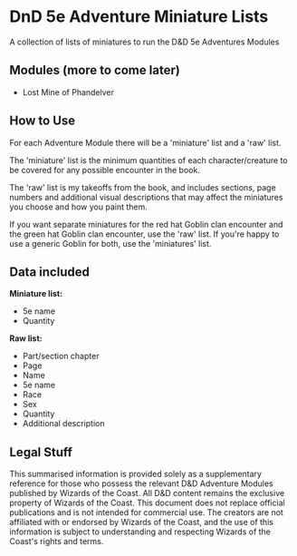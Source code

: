 # DnD 5e Adventure Miniature Lists

A collection of lists of miniatures to run the D&D 5e Adventures Modules

## Modules (more to come later)

- Lost Mine of Phandelver

## How to Use

For each Adventure Module there will be a 'miniature' list and a 'raw' list.

The 'miniature' list is the minimum quantities of each character/creature to be covered for any possible encounter in the book.

The 'raw' list is my takeoffs from the book, and includes sections, page numbers and additional visual descriptions that may affect the miniatures you choose and how you paint them.

If you want separate miniatures for the red hat Goblin clan encounter and the green hat Goblin clan encounter, use the 'raw' list. If you're happy to use a generic Goblin for both, use the 'miniatures' list.

## Data included

**Miniature list:**
- 5e name
- Quantity

**Raw list:**
- Part/section chapter
- Page
- Name
- 5e name
- Race
- Sex
- Quantity
- Additional description

## Legal Stuff

This summarised information is provided solely as a supplementary reference for those who possess the relevant D&D Adventure Modules published by Wizards of the Coast. All D&D content remains the exclusive property of Wizards of the Coast. This document does not replace official publications and is not intended for commercial use. The creators are not affiliated with or endorsed by Wizards of the Coast, and the use of this information is subject to understanding and respecting Wizards of the Coast's rights and terms.
